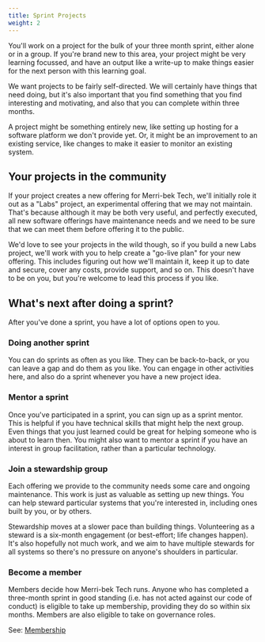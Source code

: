 ```yaml
---
title: Sprint Projects
weight: 2
---
```


You'll work on a project for the bulk of your three month sprint, either alone or in a group. If you're brand new to this area, your project might be very learning focussed, and have an output like a write-up to make things easier for the next person with this learning goal.

We want projects to be fairly self-directed. We will certainly have things that need doing, but it's also important that you find something that you find interesting and motivating, and also that you can complete within three months.

A project might be something entirely new, like setting up hosting for a software platform we don't provide yet. Or, it might be an improvement to an existing service, like changes to make it easier to monitor an existing system.

## Your projects in the community

If your project creates a new offering for Merri-bek Tech, we'll initially role it out as a "Labs" project, an experimental offering that we may not maintain. That's because although it may be both very useful, and perfectly executed, all new software offerings have maintenance needs and we need to be sure that we can meet them before offering it to the public.

We'd love to see your projects in the wild though, so if you build a new Labs project, we'll work with you to help create a "go-live plan" for your new offering. This includes figuring out how we'll maintain it, keep it up to date and secure, cover any costs, provide support, and so on. This doesn't have to be on you, but you're welcome to lead this process if you like.

## What's next after doing a sprint?

After you've done a sprint, you have a lot of options open to you.

### Doing another sprint

You can do sprints as often as you like. They can be back-to-back, or you can leave a gap and do them as you like. You can engage in other activities here, and also do a sprint whenever you have a new project idea.

### Mentor a sprint

Once you've participated in a sprint, you can sign up as a sprint mentor. This is helpful if you have technical skills that might help the next group. Even things that you just learned could be great for helping someone who is about to learn then. You might also want to mentor a sprint if you have an interest in group facilitation, rather than a particular technology.

### Join a stewardship group

Each offering we provide to the community needs some care and ongoing maintenance. This work is just as valuable as setting up new things. You can help steward particular systems that you're interested in, including ones built by you, or by others.

Stewardship moves at a slower pace than building things. Volunteering as a steward is a six-month engagement (or best-effort; life changes happen). It's also hopefully not much work, and we aim to have multiple stewards for all systems so there's no pressure on anyone's shoulders in particular.

### Become a member

Members decide how Merri-bek Tech runs. Anyone who has completed a three-month sprint in good standing (i.e. has not acted against our code of conduct) is eligible to take up membership, providing they do so within six months. Members are also eligible to take on governance roles.

See: [Membership](/docs/getting-involved/membership)
